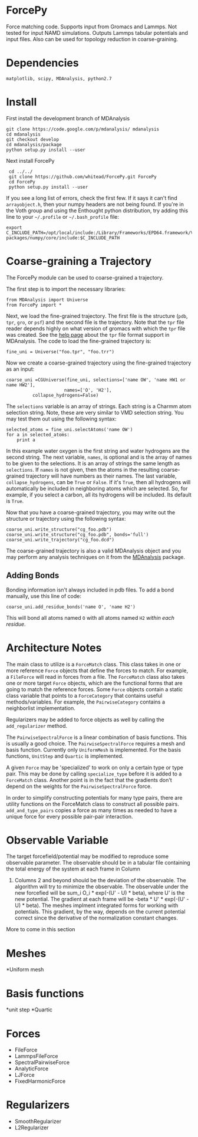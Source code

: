 ForcePy
=======

Force matching code. Supports input from Gromacs and Lammps. Not
tested for input NAMD simulations. Outputs Lammps tabular potentials
and input files. Also can be used for topology reduction in
coarse-graining.

Dependencies
==========
    matplotlib, scipy, MDAnalysis, python2.7

Install
===============

First install the development branch of MDAnalysis

    git clone https://code.google.com/p/mdanalysis/ mdanalysis
    cd mdanalysis
    git checkout develop
    cd mdanalysis/package
    python setup.py install --user
    
Next install ForcePy
     
     cd ../../
     git clone https://github.com/whitead/ForcePy.git ForcePy
     cd ForcePy
     python setup.py install --user

If you see a long list of errors, check the first few. If it says it
can't find `arrayobject.h`, then your numpy headers are not being
found. If you're in the Voth group and using the Enthought python
distribution, try adding this line to your `~/.profile` or
`~/.bash_profile` file:

    export C_INCLUDE_PATH=/opt/local/include:/Library/Frameworks/EPD64.framework/Versions/7.2/lib/python2.7/site-packages/numpy/core/include:$C_INCLUDE_PATH

Coarse-graining a Trajectory
==========
The ForcePy module can be used to coarse-grained a trajectory.

The first step is to import the necessary libraries:

    from MDAnalysis import Universe
    from ForcePy import *

Next, we load the fine-grained trajectory. The first file
is the structure (`pdb`, `tpr`, `gro`, or `psf`) and the
second file is the trajectory. Note that the `tpr` file reader depends highly
on what version of gromacs with which the `tpr` file was created. See the 
[help page](https://code.google.com/p/mdanalysis/wiki/TPRReaderDevelopment) 
about the `tpr` file format support in MDAnalysis. The code to load the 
fine-grained trajectory is:

    fine_uni = Universe("foo.tpr", "foo.trr")

Now we create a coarse-grained trajectory using the fine-grained trajectory as 
an input:

    coarse_uni =CGUniverse(fine_uni, selections=['name OW', 'name HW1 or name HW2'], 
                          names=['O', 'H2'], 
			  collapse_hydrogens=False)

The `selections` variable is an array of strings. Each string is a
Charmm atom selection string. Note, these are very similar to VMD
selection string. You may test them out using the following syntax:

    selected_atoms = fine_uni.selectAtoms('name OW')
    for a in selected_atoms:
        print a

 In this example water oxygen is the first string and water hydrogens
are the second string. The next variable, `names`, is optional and is
the array of names to be given to the selections. It is an array of
strings the same length as `selections`. If `names` is not given, then
the atoms in the resulting coarse-grained trajectory will have numbers
as their names. The last variable, `collapse_hydrogens`, can be `True`
or `False`. If it's `True`, then all hydrogens will automatically be
included in neighboring atoms which are selected. So, for example, if
you select a carbon, all its hydrogens will be included. Its default
is `True`.

Now that you have a coarse-grained trajectory, you may write out the
structure or trajectory using the following syntax:

    coarse_uni.write_structure("cg_foo.pdb")
    coarse_uni.write_structure("cg_foo.pdb", bonds='full')
    coarse_uni.write_trajectory("cg_foo.dcd")
    

The coarse-grained trajectory is also a valid MDAnalysis object and
you may perform any analysis techniques on it from the
[MDAnalysis](https://code.google.com/p/mdanalysis/) package.
    
Adding Bonds
--------------------

Bonding information isn't always included in pdb files. To add a bond
manually, use this line of code:

    coarse_uni.add_residue_bonds('name O', 'name H2')    

This will bond all atoms named `O` with all atoms named `H2` *within
each residue*.

Architecture Notes
==================

The main class to utilize is a `ForceMatch` class. This class takes in
one or more reference `Force` objects that define the forces to
match. For example, a `FileForce` will read in forces from a file. The
`ForceMatch` class also takes one or more target `Force` objects,
which are the functional forms that are going to match the reference
forces. Some `Force` objects contain a static class variable that
points to a `ForceCategory` that contains useful
methods/variables. For example, the `PairwiseCategory` contains a
neighborlist implementation.

Regularizers may be added to force objects as well by calling the
`add_regularizer` method.

The `PairwiseSpectralForce` is a linear combination of basis
functions. This is usually a good choice. The `PairwiseSpectralForce`
requires a mesh and basis function. Currently only `UniformMesh` is
implemented. For the basis functions, `UnitStep` and `Quartic` is
implemented.

A given `Force` may be 'specialized' to work on only a certain type or
type pair. This may be done by calling `specialize_type` before it is
added to a `ForceMatch` class. Another point is in the fact that the
gradients don't depend on the weights for the `PairwiseSpectralForce`
force.

In order to simplify constructing potentials for many type pairs,
there are utility functions on the ForceMatch class to construct all
possible pairs. `add_and_type_pairs` copies a force as many times as
needed to have a unique force for every possible pair-pair
interaction.

Observable Variable
===============

The target forcefield/potential may be modified to reproduce some
observable parameter.  The observable should be in a tabular file
containing the total energy of the system at each frame in Column
1. Columns 2 and beyond should be the deviation of the observable. The
algorithm will try to minimize the observable. The observable under
the new forcefied will be sum_i O_i * exp(-(U' - U) * beta), where U'
is the new potential. The gradient at each frame will be -beta * U' *
exp(-(U' - U) * beta). The meshes implment integrated forms for
working with potentials. This gradient, by the way, depends on the
current potential correct since the derivative of the normalization
constant changes.

More to come in this section


Meshes
============
*Uniform mesh

Basis functions
=============
*unit step
*Quartic

Forces
=========
* FileForce
* LammpsFileForce
* SpectralPairwiseForce
* AnalyticForce
* LJForce
* FixedHarmonicForce

Regularizers
==========
* SmoothRegularizer
* L2Regularizer
